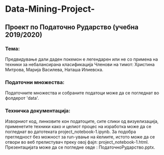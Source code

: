 # Data-Mining-Project-

## Проект по Податочно Рударство (учебна 2019/2020)
### Тема:
Предвидување дали даден покемон е легендарен или не со примена на техники за небалансирана класификација
Членови на тимот: Христина Митрова, Марија Василева, Наташа Илиевска.

### Податочни множества:
Податочните множества и собраните податоци може да се погледнат во фолдерот 'data'.
### Техничка документација:
Изворниот код, линковите кон податоците, сите слики од визуелизација, применетите техники како и целиот процес на изработка може да се погледнат во датотеката project_notebook-1.ipynb.
За подобра прегледност без можност за run-ување на ќелиите, истото може да се отвори во веб прелистувач преку овој фајл:  project_notebook-1.html.
Презентацијата може да се погледне овде : ПодаточноРударство.pptx.
